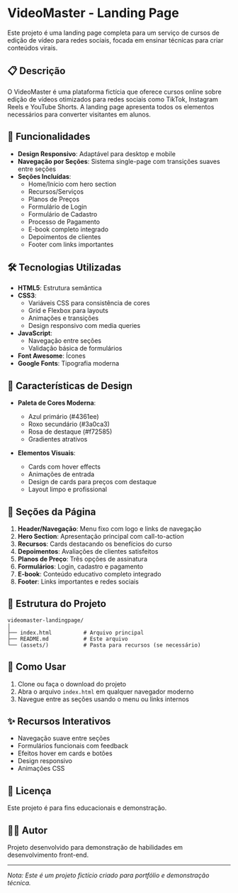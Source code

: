 # VideoMaster - Landing Page

Este projeto é uma landing page completa para um serviço de cursos de edição de vídeo para redes sociais, focada em ensinar técnicas para criar conteúdos virais.

## 📋 Descrição

O VideoMaster é uma plataforma fictícia que oferece cursos online sobre edição de vídeos otimizados para redes sociais como TikTok, Instagram Reels e YouTube Shorts. A landing page apresenta todos os elementos necessários para converter visitantes em alunos.

## 🚀 Funcionalidades

- **Design Responsivo**: Adaptável para desktop e mobile
- **Navegação por Seções**: Sistema single-page com transições suaves entre seções
- **Seções Incluídas**:
  - Home/Início com hero section
  - Recursos/Serviços
  - Planos de Preços
  - Formulário de Login
  - Formulário de Cadastro
  - Processo de Pagamento
  - E-book completo integrado
  - Depoimentos de clientes
  - Footer com links importantes

## 🛠 Tecnologias Utilizadas

- **HTML5**: Estrutura semântica
- **CSS3**: 
  - Variáveis CSS para consistência de cores
  - Grid e Flexbox para layouts
  - Animações e transições
  - Design responsivo com media queries
- **JavaScript**: 
  - Navegação entre seções
  - Validação básica de formulários
- **Font Awesome**: Ícones
- **Google Fonts**: Tipografia moderna

## 🎨 Características de Design

- **Paleta de Cores Moderna**:
  - Azul primário (#4361ee)
  - Roxo secundário (#3a0ca3)
  - Rosa de destaque (#f72585)
  - Gradientes atrativos

- **Elementos Visuais**:
  - Cards com hover effects
  - Animações de entrada
  - Design de cards para preços com destaque
  - Layout limpo e profissional

## 📱 Seções da Página

1. **Header/Navegação**: Menu fixo com logo e links de navegação
2. **Hero Section**: Apresentação principal com call-to-action
3. **Recursos**: Cards destacando os benefícios do curso
4. **Depoimentos**: Avaliações de clientes satisfeitos
5. **Planos de Preço**: Três opções de assinatura
6. **Formulários**: Login, cadastro e pagamento
7. **E-book**: Conteúdo educativo completo integrado
8. **Footer**: Links importantes e redes sociais

## 📂 Estrutura do Projeto

```
videomaster-landingpage/
│
├── index.html          # Arquivo principal
├── README.md           # Este arquivo
└── (assets/)           # Pasta para recursos (se necessário)
```

## 🚀 Como Usar

1. Clone ou faça o download do projeto
2. Abra o arquivo `index.html` em qualquer navegador moderno
3. Navegue entre as seções usando o menu ou links internos

## ✨ Recursos Interativos

- Navegação suave entre seções
- Formulários funcionais com feedback
- Efeitos hover em cards e botões
- Design responsivo
- Animações CSS

## 📄 Licença

Este projeto é para fins educacionais e demonstração.

## 👨‍💻 Autor

Projeto desenvolvido para demonstração de habilidades em desenvolvimento front-end.

---

*Nota: Este é um projeto fictício criado para portfólio e demonstração técnica.*